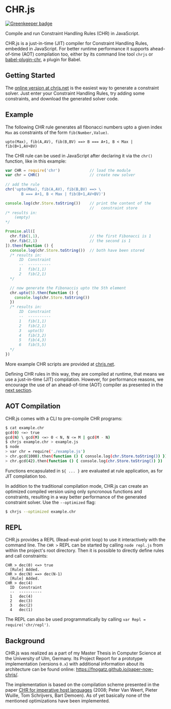 # CHR.js

[![Greenkeeper badge](https://badges.greenkeeper.io/fnogatz/CHR.js.svg)](https://greenkeeper.io/)

Compile and run Constraint Handling Rules (CHR) in JavaScript.

CHR.js is a just-in-time (JIT) compiler for Constraint Handling Rules, embedded in JavaScript. For better runtime performance it supports ahead-of-time (AOT) compilation too, either by its command line tool `chrjs` or [babel-plugin-chr](https://github.com/fnogatz/babel-plugin-chr), a plugin for Babel.

## Getting Started

The [online version at chrjs.net](http://chrjs.net/) is the easiest way to generate a constraint solver. Just enter your Constraint Handling Rules, try adding some constraints, and download the generated solver code.

## Example

The following CHR rule generates all fibonacci numbers upto a given index `Max` as constraints of the form `fib(Number,Value)`.

```chr
upto(Max), fib(A,AV), fib(B,BV) ==> B === A+1, B < Max | fib(B+1,AV+BV)
```

The CHR rule can be used in JavaScript after declaring it via the `chr()` function, like in this example:

```js
var CHR = require('chr')             // load the module
var chr = CHR()                      // create new solver
    
// add the rule
chr('upto(Max), fib(A,AV), fib(B,BV) ==> \
       B === A+1, B < Max | fib(B+1,AV+BV)')

console.log(chr.Store.toString())    // print the content of the
                                     //   constraint store
/* results in:
    (empty)
*/

Promise.all([
  chr.fib(1,1),                      // the first Fibonacci is 1
  chr.fib(2,1)                       // the second is 1
]).then(function () {
  console.log(chr.Store.toString())  // both have been stored
  /* results in:
      ID  Constraint
      --  ----------
      1   fib(1,1)  
      2   fib(2,1)  
  */

  // now generate the Fibonaccis upto the 5th element
  chr.upto(5).then(function () {
    console.log(chr.Store.toString())
  })
  /* results in:
      ID  Constraint
      --  ----------
      1   fib(1,1)  
      2   fib(2,1)  
      3   upto(5)   
      4   fib(3,2)  
      5   fib(4,3)  
      6   fib(5,5)
  */
})
```

More example CHR scripts are provided at [chrjs.net](http://chrjs.net/).

Defining CHR rules in this way, they are compiled at runtime, that means we use a just-in-time (JIT) compilation. However, for performance reasons, we encourage the use of an ahead-of-time (AOT) compiler as presented in the [next section](#aot-compilation).

## AOT Compilation

CHR.js comes with a CLI to pre-compile CHR programs:

```sh
$ cat example.chr
gcd(0) <=> true
gcd(N) \ gcd(M) <=> 0 < N, N <= M | gcd(M - N)
$ chrjs example.chr > example.js
$ node
> var chr = require('./example.js')
> chr.gcd(1000).then(function () { console.log(chr.Store.toString()) })
> chr.gcd(42).then(function () { console.log(chr.Store.toString()) })
```

Functions encapsulated in `${ ... }` are evaluated at rule application, as for JIT compilation too.

In addition to the traditional compilation mode, CHR.js can create an optimized compiled version using only syncronous functions and constraints, resulting in a way better performance of the generated constraint solver. Use the `--optimized` flag:

```sh
$ chrjs --optimized example.chr
```

## REPL

CHR.js provides a REPL (Read-eval-print loop) to use it interactively with the command line. The `CHR >` REPL can be started by calling `node repl.js` from within the project's root directory. Then it is possible to directly define rules and call constraints:

```chr
CHR > dec(0) <=> true
  [Rule] Added.
CHR > dec(N) ==> dec(N-1)
  [Rule] Added.
CHR > dec(4)
  ID  Constraint
  --  ----------
  1   dec(4)    
  2   dec(3)    
  3   dec(2)    
  4   dec(1)
```

The REPL can also be used programmatically by calling `var Repl = require('chr/repl')`.

## Background

CHR.js was realized as a part of my Master Thesis in Computer Science at the University of Ulm, Germany. Its Project Report for a prototype implementation (versions `0.x`) with additional information about its architecture can be found online: https://fnogatz.github.io/paper-now-chrjs/.

The implementation is based on the compilation scheme presented in the paper [CHR for imperative host languages](http://citeseerx.ist.psu.edu/viewdoc/summary?doi=10.1.1.149.8471) (2008; Peter Van Weert, Pieter Wuille, Tom Schrijvers, Bart Demoen). As of yet basically none of the mentioned optimizations have been implemented.

